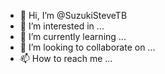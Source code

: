 - 👋 Hi, I’m @SuzukiSteveTB
- 👀 I’m interested in ...
- 🌱 I’m currently learning ...
- 💞️ I’m looking to collaborate on ...
- 📫 How to reach me ...

<!---
SuzukiSteveTB/SuzukiSteveTB is a ✨ special ✨ repository because its `README.md` (this file) appears on your GitHub profile.
You can click the Preview link to take a look at your changes.
--->

